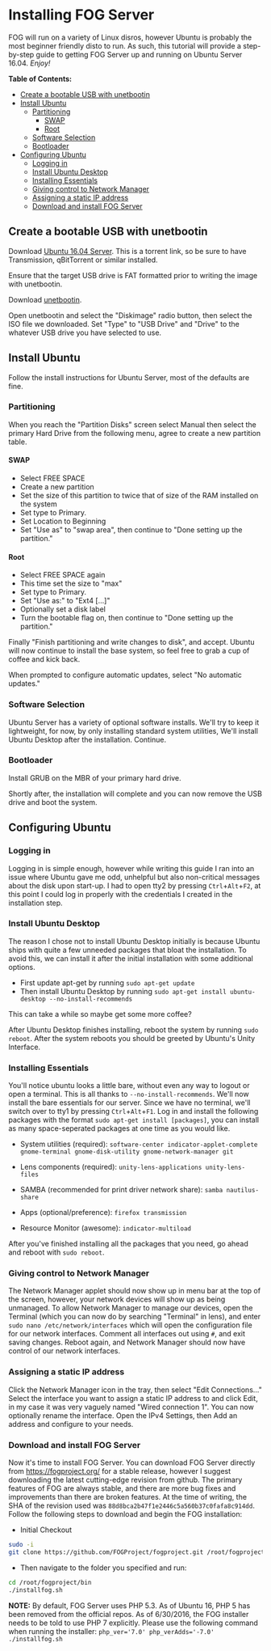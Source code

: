 # Installing FOG Server
FOG will run on a variety of Linux disros, however Ubuntu is probably the most beginner friendly disto to run. As such, this tutorial will provide a step-by-step guide to getting FOG Server up and running on Ubuntu Server 16.04. *Enjoy!*

**Table of Contents:**
- [Create a bootable USB with unetbootin](#bootable-usb)
- [Install Ubuntu](#install-ubuntu)
	- [Partitioning](#partitioning)
		- [SWAP](#swap)
		- [Root](#root)
	- [Software Selection](#software-selection)
	- [Bootloader](#bootloader)
- [Configuring Ubuntu](#configuring-ubuntu)
	- [Logging in](#log-in)
	- [Install Ubuntu Desktop](#ubuntu-desktop)
	- [Installing Essentials](#essentials)
	- [Giving control to Network Manager](#network-manager)
	- [Assigning a static IP address](#static-ip)
	- [Download and install FOG Server](#install-fog)


<a name="bootable-usb"></a>
## Create a bootable USB with unetbootin

Download [Ubuntu 16.04 Server](http://releases.ubuntu.com/16.04/ubuntu-16.04-server-amd64.iso.torrent). This is a torrent link, so be sure to have Transmission, qBitTorrent or similar installed.

Ensure that the target USB drive is FAT formatted prior to writing the image with unetbootin.

Download [unetbootin](https://unetbootin.github.io/).

Open unetbootin and select the "Diskimage" radio button, then select the ISO file we downloaded. Set "Type" to "USB Drive" and "Drive" to the whatever USB drive you have selected to use.

<a name="install-ubuntu"></a>
## Install Ubuntu

Follow the install instructions for Ubuntu Server, most of the defaults are fine. 

<a name="partitioning"></a>
### Partitioning
When you reach the "Partition Disks" screen select Manual then select the primary Hard Drive from the following menu, agree to create a new partition table.

<a name="swap"></a>
#### SWAP
- Select FREE SPACE
- Create a new partition
- Set the size of this partition to twice that of size of the RAM installed on the system
- Set type to Primary.
- Set Location to Beginning
- Set "Use as" to "swap area", then continue to "Done setting up the partition."

<a name="root"></a>
#### Root 
- Select FREE SPACE again
- This time set the size to "max"
- Set type to Primary.
- Set "Use as:" to "Ext4 [...]"
- Optionally set a disk label
- Turn the bootable flag on, then continue to "Done setting up the partition."

Finally "Finish partitioning and write changes to disk", and accept. Ubuntu will now continue to install the base system, so feel free to grab a cup of coffee and kick back.

When prompted to configure automatic updates, select "No automatic updates."

<a name="software-selection"></a>
### Software Selection
Ubuntu Server has a variety of optional software installs. We'll try to keep it lightweight, for now, by only installing standard system utilities, We'll install Ubuntu Desktop after the installation. Continue.

<a name="bootloader"></a>
### Bootloader
Install GRUB on the MBR of your primary hard drive.

Shortly after, the installation will complete and you can now remove the USB drive and boot the system.


<a name="configuring-ubuntu"></a>
## Configuring Ubuntu

<a name="log-in"></a>
### Logging in
Logging in is simple enough, however while writing this guide I ran into an issue where Ubuntu gave me odd, unhelpful but also non-critical messages about the disk upon start-up. I had to open tty2 by pressing `Ctrl`+`Alt`+`F2`, at this point I could log in properly with the credentials I created in the installation step.

<a name="ubuntu-desktop"></a>
### Install Ubuntu Desktop
The reason I chose not to install Ubuntu Desktop initially is because Ubuntu ships with quite a few unneeded packages that bloat the installation. To avoid this, we can install it after the initial installation with some additional options.

- First update apt-get by running `sudo apt-get update`
- Then install Ubuntu Desktop by running `sudo apt-get install ubuntu-desktop --no-install-recommends`

This can take a while so maybe get some more coffee?

After Ubuntu Desktop finishes installing, reboot the system by running `sudo reboot`. After the system reboots you should be greeted by Ubuntu's Unity Interface.

<a name="essentials"></a>
### Installing Essentials
You'll notice ubuntu looks a little bare, without even any way to logout or open a terminal. This is all thanks to `--no-install-recommends`. We'll now install the bare essentials for our server. Since we have no terminal, we'll switch over to tty1 by pressing `Ctrl`+`Alt`+`F1`. Log in and install the following packages with the format `sudo apt-get install [packages]`, you can install as many space-seperated packages at one time as you would like.

- System utilities (required): `software-center indicator-applet-complete gnome-terminal gnome-disk-utility gnome-network-manager git`

- Lens components (required): `unity-lens-applications unity-lens-files`

- SAMBA (recommended for print driver network share): `samba nautilus-share`

- Apps (optional/preference): `firefox transmission`

- Resource Monitor (awesome): `indicator-multiload`

After you've finished installing all the packages that you need, go ahead and reboot with `sudo reboot`.

<a name="network-manager"></a>
### Giving control to Network Manager
The Network Manager applet should now show up in menu bar at the top of the screen, however, your network devices will show up as being unmanaged. To allow Network Manager to manage our devices, open the Terminal (which you can now do by searching "Terminal" in lens), and enter `sudo nano /etc/network/interfaces` which will open the configuration file for our network interfaces. Comment all interfaces out using `#`, and exit saving changes. Reboot again, and Network Manager should now have control of our network interfaces.

<a name="static-ip"></a>
### Assigning a static IP address
Click the Network Manager icon in the tray, then select "Edit Connections..." Select the interface you want to assign a static IP address to and click Edit, in my case it was very vaguely named "Wired connection 1". You can now optionally rename the interface. Open the IPv4 Settings, then Add an address and configure to your needs.

<a name="install-fog"></a>
### Download and install FOG Server
Now it's time to install FOG Server. You can download FOG Server directly from https://fogproject.org/ for a stable release, however I suggest downloading the latest cutting-edge revision from github. The primary features of FOG are always stable, and there are more bug fixes and improvements than there are broken features. At the time of writing, the SHA of the revision used was `88d8bca2b47f1e2446c5a560b37c0fafa8c914dd`. Follow the following steps to download and begin the FOG installation:

- Initial Checkout
```sh
sudo -i
git clone https://github.com/FOGProject/fogproject.git /root/fogproject
```

- Then navigate to the folder you specified and run:
```sh
cd /root/fogproject/bin
./installfog.sh
```

**NOTE:** By default, FOG Server uses PHP 5.3. As of Ubuntu 16, PHP 5 has been removed from the official repos. As of 6/30/2016, the FOG installer needs to be told to use PHP 7 explicitly. Please use the following command when running the installer: `php_ver='7.0' php_verAdds='-7.0' ./installfog.sh`